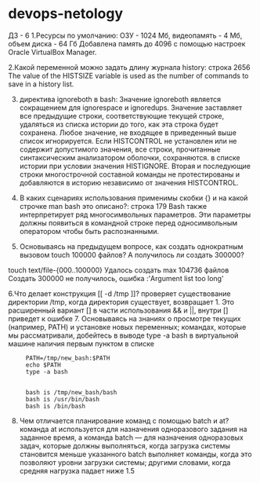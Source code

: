 # devops-netology
ДЗ - 6
1.Ресурсы по умолчанию:
ОЗУ - 1024 Мб, видеопамять - 4 Мб, объем диска - 64 Гб
Добавлена память до 4096 с помощью настроек Oracle VirtualBox Manager. 

2.Какой переменной можно задать длину журнала history:
строка 2656 The value of the HISTSIZE variable is used as the number of commands to save in a history list.

3. директива ignoreboth в bash:
Значение ignoreboth является сокращением для ignorespace и ignoredups. Значение 
 заставляет все предыдущие строки, соответствующие текущей строке, удаляться из списка истории до того, как эта строка будет сохранена. Любое значение, не входящее в 
приведенный выше список игнорируется. Если HISTCONTROL не установлен или не содержит допустимого значения, все строки, прочитанные синтаксическим анализатором оболочки, сохраняются.
в списке истории при условии значения HISTIGNORE. Вторая и последующие строки многострочной составной команды не 
протестированы и добавляются в историю независимо от значения HISTCONTROL.


4. В каких сценариях использования применимы скобки {} и на какой строчке man bash это описано?:
строка 179 Bash также интерпретирует ряд многосимвольных параметров. Эти параметры должны появиться в командной строке перед односимвольным оператором чтобы быть распознанными.
5. Основываясь на предыдущем вопросе, как создать однократным вызовом touch 100000 файлов? А получилось ли создать 300000?

touch text/file-{000..100000}
Удалось создать max 104736 файлов
Создать 300000 не получилось, ошибка :'Argument list too long'

6.Что делает конструкция [[ -d /tmp ]]?
проверяет существование директории /tmp, когда директория существует, возвращает 1. Это расширенный вариант [] в части использования && и ||, внутри [] приведет к ошибке
7. Основываясь на знаниях о просмотре текущих (например, PATH) и установке новых переменных; командах, которые мы рассматривали, добейтесь в выводе type -a bash в виртуальной машине наличия первым пунктом в списке

         PATH=/tmp/new_bash:$PATH
         echo $PATH
         type -a bash
         
      
         bash is /tmp/new_bash/bash
         bash is /usr/bin/bash
         bash is /bin/bash
         

8. Чем отличается планирование команд с помощью batch и at?
команда at используется для назначения одноразового задания на заданное время, а команда batch — для назначения одноразовых задач, которые должны выполняться, когда загрузка системы становится меньше указанного
batch выполняет команды, когда это позволяют уровни загрузки системы; другими словами, когда средняя нагрузка падает ниже 1.5
